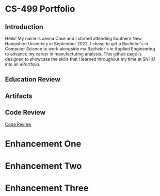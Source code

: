 # CS-499 Portfolio

## Introduction

Hello! My name is Jenna Case and I started attending Southern New Hampshire Univeristy in September 2022. I chose to get a Bachelor's in Computer Science to work alongside my Bachelor's in Applied Engineering to advance my career in manufacturing analysis. This github page is designed to showcase the skills that I learned throughout my time at SNHU into an ePortfolio.

## Education Review

## Artifacts

## Code Review

[Code Review](https://youtu.be/mB4zqd0YZEI)

# Enhancement One

# Enhancement Two

# Enhancement Three
